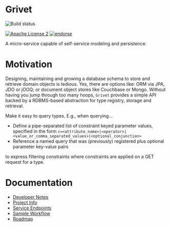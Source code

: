# Grivet 
![Build status](https://api.shippable.com/projects/55c406bcedd7f2c05298e9c8/badge/master "Build status")

[![Apache License 2](https://img.shields.io/badge/license-ASF2-blue.svg)](https://www.apache.org/licenses/LICENSE-2.0.txt)
[![endorse](https://api.coderwall.com/fastnsilver/endorsecount.png)](https://coderwall.com/fastnsilver)

A micro-service capable of self-service modeling and persistence.


# Motivation

Designing, maintaining and growing a database schema to store and retrieve domain objects is tedious. Yes, there are options like: ORM via JPA, JDO or jOOQ; or document object stores like Couchbase or Mongo.  Without having you jump through too many hoops, `Grivet` provides a simple API backed by a RDBMS-based abstraction for type registry, storage and retrieval. 

Make it easy to query types.  E.g., when querying...

* Define a pipe-separated list of constraint keyed parameter values, specified in the form `c=<attribute_name>|<operator>|<value_or_comma_separated_values>|<optional_conjunction>`
* Reference a named query that was (previously) registered plus optional parameter key-value pairs 

to express filtering constraints where constraints are applied on a GET request for a type.


# Documentation

* [Developer Notes](docs/DEV_NOTES.md)
* [Project Info](http://fastnsilver.github.io/grivet/project-info.html)
* [Service Endpoints](docs/ENDPOINTS.md)
* [Sample Workflow](docs/WORKFLOW.md)
* [Roadmap](docs/ROADMAP.md)
